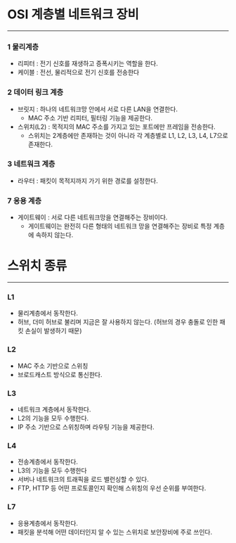 # OSI 계층별 네트워크 장비

---

### 1 물리계층

- 리피터 : 전기 신호를 재생하고 증폭시키는 역할을 한다.
- 케이블 : 전선, 물리적으로 전기 신호를 전송한다

### 2 데이터 링크 계층

- 브릿지 : 하나의 네트워크망 안에서 서로 다른 LAN을 연결한다.
    - MAC 주소 기반 리피터, 필터링 기능을 제공한다.
- 스위치(L2) : 목적지의 MAC 주소를 가지고 있는 포트에만 프레임을 전송한다.
    - 스위치는 2계층에만 존재하는 것이 아니라 각 계층별로 L1, L2, L3, L4, L7으로 존재한다.

### 3 네트워크 계층

- 라우터 : 패킷이 목적지까지 가기 위한 경로를 설정한다.

### 7 응용 계층

- 게이트웨이 : 서로 다른 네트워크망을 연결해주는 장비이다.
    - 게이트웨이는 완전히 다른 형태의 네트워크 망을 연결해주는 장비로 특정 계층에 속하지 않는다.

# 스위치 종류

---

### L1

- 물리계층에서 동작한다.
- 허브, 더미 허브로 불리며 지금은 잘 사용하지 않는다. (허브의 경우 충돌로 인한 패킷 손실이 발생하기 때문)

### L2

- MAC 주소 기반으로 스위칭
- 브로드캐스트 방식으로 통신한다.

### L3

- 네트워크 계층에서 동작한다.
- L2의 기능을 모두 수행한다.
- IP 주소 기반으로 스위칭하며 라우팅 기능을 제공한다.

### L4

- 전송계층에서 동작한다.
- L3의 기능을 모두 수행한다
- 서버나 네트워크의 트래픽을 로드 밸런싱할 수 있다.
- FTP, HTTP 등 어떤 프로토콜인지 확인해 스위칭의 우선 순위를 부여한다.

### L7

- 응용계층에서 동작한다.
- 패킷을 분석해 어떤 데이터인지 알 수 있는 스위치로 보안장비에 주로 쓰인다.
